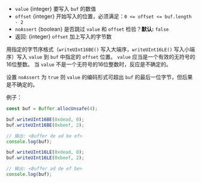 <!-- YAML
added: v0.5.5
-->

* `value` {integer} 要写入 `buf` 的数值
* `offset` {integer} 开始写入的位置，必须满足：`0 <= offset <= buf.length - 2`
* `noAssert` {boolean} 是否跳过 `value` 和 `offset` 检验？**默认:** `false`
* 返回: {integer} `offset` 加上写入的字节数

用指定的字节序格式（`writeUInt16BE()` 写入大端序，`writeUInt16LE()` 写入小端序）写入 `value` 到 `buf` 中指定的 `offset` 位置。
`value` 应当是一个有效的无符号的16位整数。
当 `value` 不是一个无符号的16位整数时，反应是不确定的。

设置 `noAssert` 为 `true` 则 `value` 的编码形式可超出 `buf` 的最后一位字节，但后果是不确定的。

例子：

```js
const buf = Buffer.allocUnsafe(4);

buf.writeUInt16BE(0xdead, 0);
buf.writeUInt16BE(0xbeef, 2);

// 输出: <Buffer de ad be ef>
console.log(buf);

buf.writeUInt16LE(0xdead, 0);
buf.writeUInt16LE(0xbeef, 2);

// 输出: <Buffer ad de ef be>
console.log(buf);
```

